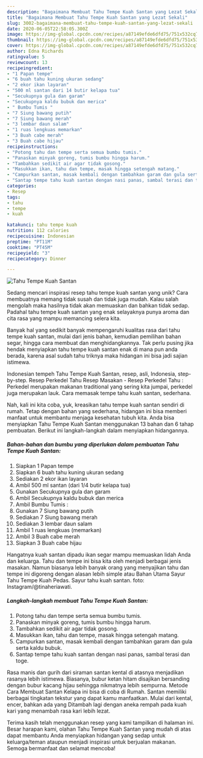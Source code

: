 ```yaml
---
description: "Bagaimana Membuat Tahu Tempe Kuah Santan yang Lezat Sekali"
title: "Bagaimana Membuat Tahu Tempe Kuah Santan yang Lezat Sekali"
slug: 3002-bagaimana-membuat-tahu-tempe-kuah-santan-yang-lezat-sekali
date: 2020-06-05T22:58:05.300Z
image: https://img-global.cpcdn.com/recipes/a87149efde6dfd75/751x532cq70/tahu-tempe-kuah-santan-foto-resep-utama.jpg
thumbnail: https://img-global.cpcdn.com/recipes/a87149efde6dfd75/751x532cq70/tahu-tempe-kuah-santan-foto-resep-utama.jpg
cover: https://img-global.cpcdn.com/recipes/a87149efde6dfd75/751x532cq70/tahu-tempe-kuah-santan-foto-resep-utama.jpg
author: Edna Richards
ratingvalue: 5
reviewcount: 13
recipeingredient:
- "1 Papan tempe"
- "6 buah tahu kuning ukuran sedang"
- "2 ekor ikan layaran"
- "500 ml santan dari 14 butir kelapa tua"
- "Secukupnya gula dan garam"
- "Secukupnya kaldu bubuk dan merica"
- " Bumbu Tumis "
- "7 Siung bawang putih"
- "7 Siung bawang merah"
- "3 lembar daun salam"
- "1 ruas lengkuas memarkan"
- "3 Buah cabe merah"
- "3 Buah cabe hijau"
recipeinstructions:
- "Potong tahu dan tempe serta semua bumbu tumis."
- "Panaskan minyak goreng, tumis bumbu hingga harum."
- "Tambahkan sedikit air agar tidak gosong."
- "Masukkan ikan, tahu dan tempe, masak hingga setengah matang."
- "Campurkan santan, masak kembali dengan tambahkan garam dan gula serta kaldu bubuk."
- "Santap tempe tahu kuah santan dengan nasi panas, sambal terasi dan toge."
categories:
- Resep
tags:
- tahu
- tempe
- kuah

katakunci: tahu tempe kuah 
nutrition: 112 calories
recipecuisine: Indonesian
preptime: "PT11M"
cooktime: "PT45M"
recipeyield: "3"
recipecategory: Dinner

---
```



![Tahu Tempe Kuah Santan](https://img-global.cpcdn.com/recipes/a87149efde6dfd75/751x532cq70/tahu-tempe-kuah-santan-foto-resep-utama.jpg)

Sedang mencari inspirasi resep tahu tempe kuah santan yang unik? Cara membuatnya memang tidak susah dan tidak juga mudah. Kalau salah mengolah maka hasilnya tidak akan memuaskan dan bahkan tidak sedap. Padahal tahu tempe kuah santan yang enak selayaknya punya aroma dan cita rasa yang mampu memancing selera kita.

Banyak hal yang sedikit banyak mempengaruhi kualitas rasa dari tahu tempe kuah santan, mulai dari jenis bahan, kemudian pemilihan bahan segar, hingga cara membuat dan menghidangkannya. Tak perlu pusing jika hendak menyiapkan tahu tempe kuah santan enak di mana pun anda berada, karena asal sudah tahu triknya maka hidangan ini bisa jadi sajian istimewa.

Indonesian tempeh Tahu Tempe Kuah Santan, resep, asli, Indonesia, step-by-step. Resep Perkedel Tahu Resep Masakan - Resep Perkedel Tahu : Perkedel merupakan makanan traditional yang sering kita jumpai, perkedel juga merupakan lauk. Cara memasak tempe tahu kuah santan, sederhana.


Nah, kali ini kita coba, yuk, kreasikan tahu tempe kuah santan sendiri di rumah. Tetap dengan bahan yang sederhana, hidangan ini bisa memberi manfaat untuk membantu menjaga kesehatan tubuh kita. Anda bisa menyiapkan Tahu Tempe Kuah Santan menggunakan 13 bahan dan 6 tahap pembuatan. Berikut ini langkah-langkah dalam menyiapkan hidangannya.

<!--inarticleads1-->

##### Bahan-bahan dan bumbu yang diperlukan dalam pembuatan Tahu Tempe Kuah Santan:

1. Siapkan 1 Papan tempe
1. Siapkan 6 buah tahu kuning ukuran sedang
1. Sediakan 2 ekor ikan layaran
1. Ambil 500 ml santan (dari 1/4 butir kelapa tua)
1. Gunakan Secukupnya gula dan garam
1. Ambil Secukupnya kaldu bubuk dan merica
1. Ambil  Bumbu Tumis :
1. Gunakan 7 Siung bawang putih
1. Sediakan 7 Siung bawang merah
1. Sediakan 3 lembar daun salam
1. Ambil 1 ruas lengkuas (memarkan)
1. Ambil 3 Buah cabe merah
1. Siapkan 3 Buah cabe hijau


Hangatnya kuah santan dipadu ikan segar mampu memuaskan lidah Anda dan keluarga. Tahu dan tempe ini bisa kita oleh menjadi berbagai jenis masakan. Namun biasanya lebih banyak orang yang menyajikan tahu dan tempe ini digoreng dengan alasan lebih simple atau Bahan Utama Sayur Tahu Tempe Kuah Pedas. Sayur tahu kuah santan. foto: Instagram/@tinaheriawati. 

<!--inarticleads2-->

##### Langkah-langkah membuat Tahu Tempe Kuah Santan:

1. Potong tahu dan tempe serta semua bumbu tumis.
1. Panaskan minyak goreng, tumis bumbu hingga harum.
1. Tambahkan sedikit air agar tidak gosong.
1. Masukkan ikan, tahu dan tempe, masak hingga setengah matang.
1. Campurkan santan, masak kembali dengan tambahkan garam dan gula serta kaldu bubuk.
1. Santap tempe tahu kuah santan dengan nasi panas, sambal terasi dan toge.


Rasa manis dan gurih dari siraman santan kental di atasnya menjadikan rasanya lebih istimewa. Biasanya, bubur ketan hitam disajikan bersanding dengan bubur kacang hijau sehingga nikmatnya lebih sempurna. Metode Cara Membuat Santan Kelapa ini bisa di coba di Rumah. Santan memiliki berbagai tingkatan tekstur yang dapat kamu manfaatkan. Mulai dari kental, encer, bahkan ada yang Ditambah lagi dengan aneka rempah pada kuah kari yang menambah rasa kari lebih lezat. 

Terima kasih telah menggunakan resep yang kami tampilkan di halaman ini. Besar harapan kami, olahan Tahu Tempe Kuah Santan yang mudah di atas dapat membantu Anda menyiapkan hidangan yang sedap untuk keluarga/teman ataupun menjadi inspirasi untuk berjualan makanan. Semoga bermanfaat dan selamat mencoba!
